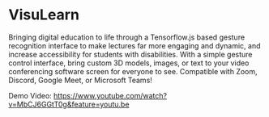 # VisuLearn
Bringing digital education to life through a Tensorflow.js based gesture recognition interface to make lectures far more engaging and dynamic, and increase accessibility for students with disabilities. With a simple gesture control interface, bring custom 3D models, images, or text to your video conferencing software screen for everyone to see. Compatible with Zoom, Discord, Google Meet, or Microsoft Teams!

Demo Video: https://www.youtube.com/watch?v=MbCJ6GGtT0g&feature=youtu.be
